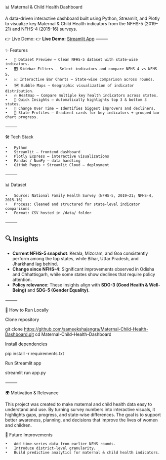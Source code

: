 📊 Maternal & Child Health Dashboard

A data-driven interactive dashboard built using Python, Streamlit, and Plotly to visualize key Maternal & Child Health indicators from the NFHS-5 (2019–21) and NFHS-4 (2015–16) surveys.

👉 Live Demo: 👉 **Live Demo:** [Streamlit App](https://maternal-child-health-dashboard-4appugn5fq9hjg4jzmlkwhk.streamlit.app/)
⸻

✨ Features

	•	📂 Dataset Preview – Clean NFHS-5 dataset with state-wise indicators.
	•	🎛 Sidebar Filters – Select indicators and compare NFHS-4 vs NFHS-5.
	•	📈 Interactive Bar Charts – State-wise comparison across rounds.
	•	🗺️ Bubble Maps – Geographic visualization of indicator distribution.
	•	🔥 Heatmap – Compare multiple key health indicators across states.
	•	📌 Quick Insights – Automatically highlights top 3 & bottom 3 states.
	•	🔄 Change Over Time – Identifies biggest improvers and decliners.
	•	🏥 State Profiles – Gradient cards for key indicators + grouped bar chart progress.
 
⸻

🛠️ Tech Stack

	•	Python
	•	Streamlit – frontend dashboard
	•	Plotly Express – interactive visualizations
	•	Pandas / NumPy – data handling
	•	GitHub Pages + Streamlit Cloud – deployment


⸻

📊 Dataset

	•	Source: National Family Health Survey (NFHS-5, 2019–21; NFHS-4, 2015–16)
	•	Process: Cleaned and structured for state-level indicator comparisons
	•	Format: CSV hosted in /data/ folder

⸻

## 🔍 Insights

- **Current NFHS-5 snapshot**: Kerala, Mizoram, and Goa consistently perform among the top states, while Bihar, Uttar Pradesh, and Jharkhand lag behind.  
- **Change since NFHS-4**: Significant improvements observed in Odisha and Chhattisgarh, while some states show declines that require policy attention.  
- **Policy relevance**: These insights align with **SDG-3 (Good Health & Well-Being)** and **SDG-5 (Gender Equality)**.

⸻

🚀 How to Run Locally

 Clone repository

git clone https://github.com/sameekshajangra/Maternal-Child-Health-Dashboard.git
cd Maternal-Child-Health-Dashboard

 Install dependencies
 
pip install -r requirements.txt

 Run Streamlit app
 
streamlit run app.py


⸻

🌍 Motivation & Relevance

This project was created to make maternal and child health data easy to understand and use. By turning survey numbers into interactive visuals, it highlights gaps, progress, and state-wise differences. The goal is to support better awareness, planning, and decisions that improve the lives of women and children.

🚀 Future Improvements

	•	Add time-series data from earlier NFHS rounds.
	•	Introduce district-level granularity.
	•	Build predictive analytics for maternal & child health indicators.
